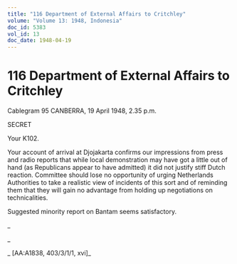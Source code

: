 ```yaml
---
title: "116 Department of External Affairs to Critchley"
volume: "Volume 13: 1948, Indonesia"
doc_id: 5383
vol_id: 13
doc_date: 1948-04-19
---
```


# 116 Department of External Affairs to Critchley

Cablegram 95 CANBERRA, 19 April 1948, 2.35 p.m.

SECRET

Your K102.

Your account of arrival at Djojakarta confirms our impressions from press and radio reports that while local demonstration may have got a little out of hand (as Republicans appear to have admitted) it did not justify stiff Dutch reaction. Committee should lose no opportunity of urging Netherlands Authorities to take a realistic view of incidents of this sort and of reminding them that they will gain no advantage from holding up negotiations on technicalities.

Suggested minority report on Bantam seems satisfactory.

_

_

_ [AA:A1838, 403/3/1/1, xvi]_

